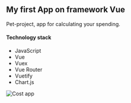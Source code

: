 ## My first App on framework Vue

Pet-project, app for calculating your spending.

#### Technology stack
* JavaScript
* Vue
* Vuex
* Vue Router
* Vuetify
* Chart.js

![Cost app](https://media.giphy.com/media/EBcNmvSjVlUwdDPywK/giphy.gif)
